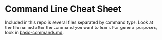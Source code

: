 Command Line Cheat Sheet
===============

Included in this repo is several files separated by command type. Look at the file named after the command you want to learn. For general purposes, look in [basic-commands.md](https://github.com/WebDevStudios/CLI-Cheat-Sheet/blob/master/basic-commands.md).
